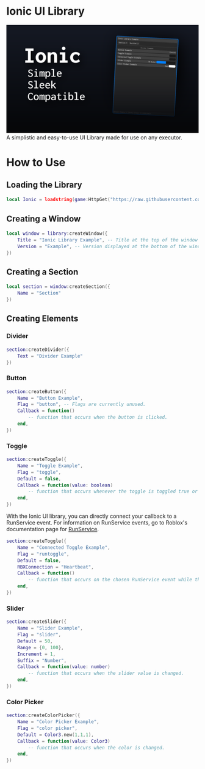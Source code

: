 # Ionic UI Library
![Thumbnail](/images/thumbnail.png)
A simplistic and easy-to-use UI Library made for use on any executor.

# How to Use

## Loading the Library
```lua
local Ionic = loadstring(game:HttpGet("https://raw.githubusercontent.com/OpposedDev/Ionic/refs/heads/main/source/ioniclibrary.lua"))()
```

## Creating a Window
```lua
local window = library:createWindow({
	Title = "Ionic Library Example", -- Title at the top of the window
	Version = "Example", -- Version displayed at the bottom of the window
})
```

## Creating a Section
```lua
local section = window:createSection({
	Name = "Section"
})
```

## Creating Elements
### Divider
```lua
section:createDivider({
	Text = "Divider Example"
})
```

### Button
```lua
section:createButton({
	Name = "Button Example",
	Flag = "button", -- Flags are currently unused.
	Callback = function()
		-- function that occurs when the button is clicked.
	end,
})
```

### Toggle
```lua
section:createToggle({
	Name = "Toggle Example",
	Flag = "toggle",
	Default = false,
	Callback = function(value: boolean)
		-- function that occurs whenever the toggle is toggled true or false.
	end,
})
```

With the Ionic UI library, you can directly connect your callback to a RunService event.
For information on RunService events, go to Roblox's documentation page for [RunService](https://create.roblox.com/docs/reference/engine/classes/RunService#Heartbeat).
```lua
section:createToggle({
	Name = "Connected Toggle Example",
	Flag = "runtoggle",
	Default = false,
	RBXConnection = "Heartbeat",
	Callback = function()
		-- function that occurs on the chosen RunService event while the toggle is toggled true
	end,
})
```

### Slider
```lua
section:createSlider({
	Name = "Slider Example",
	Flag = "slider",
	Default = 50,
	Range = {0, 100},
	Increment = 1,
	Suffix = "Number",
	Callback = function(value: number)
		-- function that occurs when the slider value is changed.
	end,
})
```

### Color Picker
```lua
section:createColorPicker({
	Name = "Color Picker Example",
	Flag = "color picker",
	Default = Color3.new(1,1,1),
	Callback = function(value: Color3)
		-- function that occurs when the color is changed.
	end,
})
```
